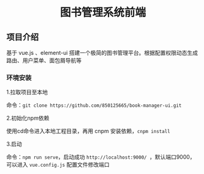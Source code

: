 <h1 align="center"> 图书管理系统前端 </h1>



## 项目介绍

基于 vue.js 、element-ui 搭建一个极简的图书管理平台。根据配置权限动态生成路由、用户菜单、面包屑导航等



### 环境安装

1.拉取项目至本地

命令：`git clone https://github.com/850125665/book-manager-ui.git`

2.初始化npm依赖

使用cd命令进入本地工程目录，再用 cnpm 安装依赖，`cnpm install`

3.启动

命令：`npm run serve`，启动成功 `http://localhost:9000/ `，默认端口9000，可以进入 `vue.config.js` 配置文件修改端口

